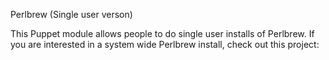 Perlbrew (Single user verson)

This Puppet module allows people to do single user installs of Perlbrew.  If
you are interested in a system wide Perlbrew install, check out this project: 
